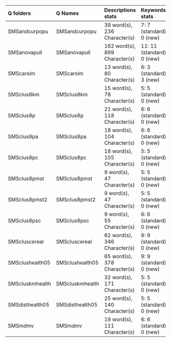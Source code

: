 |Q folders       |Q Names         |Descriptions stats            |Keywords stats             |
|:---------------|:---------------|:-----------------------------|:--------------------------|
|SMSandcurpopu   |SMSandcurpopu   |39 word(s), 236 Character(s)  |7: 7 (standard), 0 (new)   |
|SMSanovapull    |SMSanovapull    |162 word(s), 899 Character(s) |11: 11 (standard), 0 (new) |
|SMScarsim       |SMScarsim       |13 word(s), 80 Character(s)   |6: 3 (standard), 3 (new)   |
|SMSclus8km      |SMSclus8km      |15 word(s), 78 Character(s)   |5: 5 (standard), 0 (new)   |
|SMSclus8p       |SMSclus8p       |21 word(s), 118 Character(s)  |6: 6 (standard), 0 (new)   |
|SMSclus8pa      |SMSclus8pa      |18 word(s), 104 Character(s)  |6: 6 (standard), 0 (new)   |
|SMSclus8pc      |SMSclus8pc      |18 word(s), 105 Character(s)  |5: 5 (standard), 0 (new)   |
|SMSclus8pmst    |SMSclus8pmst    |9 word(s), 47 Character(s)    |5: 5 (standard), 0 (new)   |
|SMSclus8pmst2   |SMSclus8pmst2   |9 word(s), 47 Character(s)    |5: 5 (standard), 0 (new)   |
|SMSclus8psc     |SMSclus8psc     |9 word(s), 55 Character(s)    |6: 6 (standard), 0 (new)   |
|SMScluscereal   |SMScluscereal   |62 word(s), 346 Character(s)  |9: 9 (standard), 0 (new)   |
|SMSclushealth05 |SMSclushealth05 |65 word(s), 378 Character(s)  |9: 9 (standard), 0 (new)   |
|SMScluskmhealth |SMScluskmhealth |32 word(s), 171 Character(s)  |5: 5 (standard), 0 (new)   |
|SMSdisthealth05 |SMSdisthealth05 |25 word(s), 140 Character(s)  |5: 5 (standard), 0 (new)   |
|SMSmdmv         |SMSmdmv         |19 word(s), 111 Character(s)  |6: 6 (standard), 0 (new)   |
